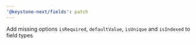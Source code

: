```yaml
---
'@keystone-next/fields': patch
---
```


Add missing options `isRequired`, `defaultValue`, `isUnique` and `isIndexed` to field types
